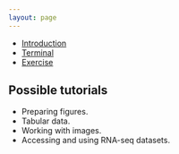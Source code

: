 ```yaml
---
layout: page
---
```


- [Introduction](introduction)
- [Terminal](terminal/)
- [Exercise](99-exercise)

## Possible tutorials

- Preparing figures.
- Tabular data.
- Working with images.
- Accessing and using RNA-seq datasets.
